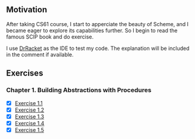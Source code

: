 ## Motivation
After taking CS61 course, I start to apperciate the beauty of Scheme, and I became eager to explore its capabilities further. So I begin to read the famous SCIP book and do exercise.

I use [DrRacket](https://docs.racket-lang.org/drracket/index.html) as the IDE to test my code. The explanation will be included in the comment if available.

## Exercises
### Chapter 1. Building Abstractions with Procedures
- [x] [Exercise 1.1](./Chapter01/01.rkt)
- [x] [Exercise 1.2](./Chapter01/02.rkt)
- [x] [Exercise 1.3](./Chapter01/03.rkt)
- [x] [Exercise 1.4](./Chapter01/04.rkt)
- [x] [Exercise 1.5](./Chapter01/05.rkt)
